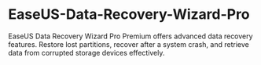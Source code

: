 # EaseUS-Data-Recovery-Wizard-Pro
EaseUS Data Recovery Wizard Pro Premium offers advanced data recovery features. Restore lost partitions, recover after a system crash, and retrieve data from corrupted storage devices effectively.
